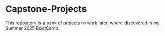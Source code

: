 # Capstone-Projects
This repository is a bank of projects to work later, where discovered in my Summer 2025 BootCamp.
